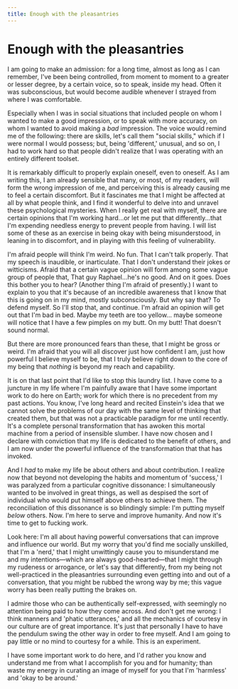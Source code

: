 ```yaml
---
title: Enough with the pleasantries
---
```


# Enough with the pleasantries

I am going to make an admission: for a long time, almost as long as I can remember, I've been being controlled, from moment to moment to a greater or lesser degree, by a certain voice, so to speak, inside my head. Often it was subconscious, but would become audible whenever I strayed from where I was comfortable.

Especially when I was in social situations that included people on whom I wanted to make a good impression, or to speak with more accuracy, on whom I wanted to avoid making a *bad* impression. The voice would remind me of the following: there are skills, let's call them "social skills," which if I were normal I would possess; but, being 'different,' unusual, and so on, I had to work hard so that people didn't realize that I was operating with an entirely different toolset.

It is remarkably difficult to properly explain oneself, even to oneself. As I am writing this, I am already sensible that many, or most, of my readers, will form the wrong impression of me, and perceiving this is already causing me to feel a certain discomfort. But it fascinates me that I might be affected at all by what people think, and I find it wonderful to delve into and unravel these psychological mysteries. When I really get real with myself, there are certain opinions that I'm working hard...or let me put that differently...that I'm expending needless energy to prevent people from having. I will list some of these as an exercise in being okay with being misunderstood, in leaning in to discomfort, and in playing with this feeling of vulnerability.

I'm afraid people will think I'm weird. No fun. That I can't talk properly. That my speech is inaudible, or inarticulate. That I don't understand their jokes or witticisms. Afraid that a certain vague opinion will form among some vague group of people that, That guy Raphael...he's no good. And on it goes. Does this bother you to hear? (Another thing I'm afraid of presently.) I want to explain to you that it's because of an incredible awareness that I know that this is going on in my mind, mostly subconsciously. But why say that? To defend myself. So I'll stop that, and continue. I'm afraid an opinion will get out that I'm bad in bed. Maybe my teeth are too yellow... maybe someone will notice that I have a few pimples on my butt. On my butt! That doesn't sound normal.

But there are more pronounced fears than these, that I might be gross or weird. I'm afraid that you will all discover just how confident I am, just how powerful I believe myself to be, that I truly believe right down to the core of my being that *nothing* is beyond my reach and capability.

It is on that last point that I'd like to stop this laundry list. I have come to a juncture in my life where I'm painfully aware that I have some important work to do here on Earth; work for which there is no precedent from my past actions. You know, I've long heard and recited Einstein's idea that we cannot solve the problems of our day with the same level of thinking that created them, but that was not a practicable paradigm for me until recently. It's a complete personal transformation that has awoken this mortal machine from a period of insensible slumber. I have now chosen and I declare with conviction that my life is dedicated to the benefit of others, and I am now under the powerful influence of the transformation that that has invoked.

And I *had* to make my life be about others and about contribution. I realize now that beyond not developing the habits and momentum of 'success,' I was paralyzed from a particular cognitive dissonance: I simultaneously wanted to be involved in great things, as well as despised the sort of individual who would put himself above others to achieve them. The reconciliation of this dissonance is so blindingly simple: I'm putting myself *below* others. Now. I'm here to serve and improve humanity. And now it's time to get to fucking work.

Look here: I'm all about having powerful conversations that can improve and influence our world. But my worry that you'd find me socially unskilled, that I'm a 'nerd,' that I might unwittingly cause you to misunderstand me and my intentions—which are always good-hearted—that I might through my rudeness or arrogance, or let's say that differently, from my being not well-practiced in the pleasantries surrounding even getting into and out of a conversation, that you might be rubbed the wrong way by me; this vague worry has been really putting the brakes on.

I admire those who can be authentically self-expressed, with seemingly no attention being paid to how they come across. And don't get me wrong: I think manners and 'phatic utterances,' and all the mechanics of courtesy in our culture are of great importance. It's just that personally I have to have the pendulum swing the other way in order to free myself. And I am going to pay little or no mind to courtesy for a while. This is an experiment.

I have some important work to do here, and I'd rather you know and understand me from what I accomplish for you and for humanity; than waste my energy in curating an image of myself for you that I'm 'harmless' and 'okay to be around.'